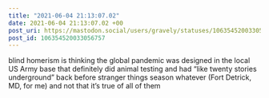 ```yaml
---
title: "2021-06-04 21:13:07.02"
date: 2021-06-04 21:13:07.02 +00
post_uri: https://mastodon.social/users/gravely/statuses/106354520033056757
post_id: 106354520033056757
---
```

blind homerism is thinking the global pandemic was designed in the local US Army base that definitely did animal testing and had “like twenty stories underground” back before stranger things season whatever (Fort Detrick, MD, for me) and not that it’s true of all of them


